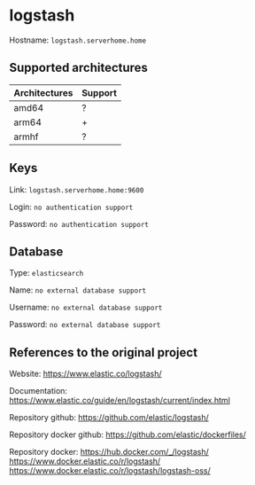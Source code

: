 # logstash
Hostname: `logstash.serverhome.home`

## Supported architectures
| Architectures | Support |
| :------------ | :------ |
| amd64         | ?       |
| arm64         | +       |
| armhf         | ?       |

## Keys
Link: `logstash.serverhome.home:9600`

Login: `no authentication support`

Password: `no authentication support`

## Database
Type: `elasticsearch`

Name: `no external database support`

Username: `no external database support`

Password: `no external database support`

## References to the original project
Website: https://www.elastic.co/logstash/

Documentation: https://www.elastic.co/guide/en/logstash/current/index.html

Repository github: https://github.com/elastic/logstash/

Repository docker github: https://github.com/elastic/dockerfiles/

Repository docker: https://hub.docker.com/_/logstash/ https://www.docker.elastic.co/r/logstash/ https://www.docker.elastic.co/r/logstash/logstash-oss/